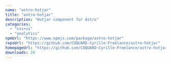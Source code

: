 ```yaml
---
name: "astro-hotjar"
title: "astro-hotjar"
description: "Hotjar component for Astro"
categories:
  - "css+ui"
  - "analytics"
npmUrl: "https://www.npmjs.com/package/astro-hotjar"
repoUrl: "https://github.com/COQUARD-Cyrille-Freelance/astro-hotjar"
homepageUrl: "https://github.com/COQUARD-Cyrille-Freelance/astro-hotjar#readme"
downloads: 29
---
```

